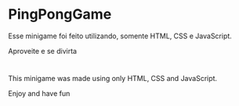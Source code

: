 # PingPongGame

Esse minigame foi feito utilizando, somente HTML, CSS e JavaScript.

Aproveite e se divirta
#
This minigame was made using only HTML, CSS and JavaScript.

Enjoy and have fun
